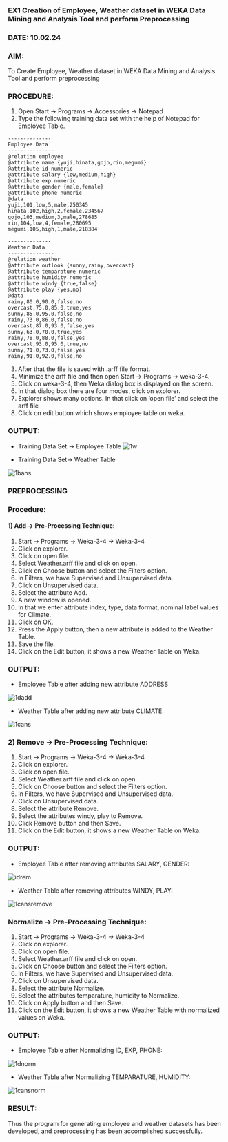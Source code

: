 ### EX1 Creation of Employee, Weather dataset in WEKA Data Mining and Analysis Tool and perform Preprocessing
### DATE: 10.02.24
### AIM: 
  To Create Employee, Weather dataset in WEKA Data Mining and Analysis Tool and perform preprocessing
### PROCEDURE: 
1) Open Start -> Programs -> Accessories -> Notepad
2) Type the following training data set with the help of Notepad for Employee Table.

```
--------------
Employee Data
---------------
@relation employee 
@attribute name {yuji,hinata,gojo,rin,megumi} 
@attribute id numeric
@attribute salary {low,medium,high} 
@attribute exp numeric
@attribute gender {male,female} 
@attribute phone numeric
@data 
yuji,101,low,5,male,250345 
hinata,102,high,2,female,234567
gojo,103,medium,3,male,278685
rin,104,low,4,female,280695
megumi,105,high,1,male,218384

--------------
Weather Data
---------------
@relation weather
@attribute outlook {sunny,rainy,overcast} 
@attribute temparature numeric 
@attribute humidity numeric
@attribute windy {true,false} 
@attribute play {yes,no}
@data 
rainy,80.0,90.0,false,no 
overcast,75.0,85.0,true,yes
sunny,85.0,95.0,false,no
rainy,73.0,86.0,false,no 
overcast,87.0,93.0,false,yes 
sunny,63.0,70.0,true,yes 
rainy,78.0,88.0,false,yes 
overcast,93.0,95.0,true,no
sunny,71.0,73.0,false,yes 
rainy,91.0,92.0,false,no

```
3) After that the file is saved with .arff file format.
4) Minimize the arff file and then open Start -> Programs -> weka-3-4.
5) Click on weka-3-4, then Weka dialog box is displayed on the screen.
6) In that dialog box there are four modes, click on explorer.
7) Explorer shows many options. In that click on ‘open file’ and select the arff file
8) Click on edit button which shows employee table on weka.

### OUTPUT:

* Training Data Set -> Employee Table
![1w](https://github.com/Lakshmipriya-P-AI/WDM_EXP1/assets/93427923/36a6b9fd-2a1c-47f1-9be5-de254ab3464c)

* Training Data Set-> Weather Table

![1bans](https://github.com/Lakshmipriya-P-AI/WDM_EXP1/assets/93427923/77233a56-328c-46a8-8315-321f2c228035)

### PREPROCESSING
### Procedure:
#### 1) Add -> Pre-Processing Technique:
1) Start -> Programs -> Weka-3-4 -> Weka-3-4
2) Click on explorer.
3) Click on open file.
4) Select Weather.arff file and click on open.
5) Click on Choose button and select the Filters option.
6) In Filters, we have Supervised and Unsupervised data.
7) Click on Unsupervised data.
8) Select the attribute Add.
9) A new window is opened.
10) In that we enter attribute index, type, data format, nominal label values for Climate.
11) Click on OK.
12) Press the Apply button, then a new attribute is added to the Weather Table.
13) Save the file.
14) Click on the Edit button, it shows a new Weather Table on Weka.

### OUTPUT:
* Employee Table after adding new attribute ADDRESS

![1dadd](https://github.com/Lakshmipriya-P-AI/WDM_EXP1/assets/93427923/44a05854-ace9-4d13-befd-ab36a8ff47a6)

* Weather Table after adding new attribute CLIMATE:

![1cans](https://github.com/Lakshmipriya-P-AI/WDM_EXP1/assets/93427923/5cb982d1-2e6f-4bed-8e1b-553099666eda)

### 2) Remove -> Pre-Processing Technique:

1) Start -> Programs -> Weka-3-4 -> Weka-3-4
2) Click on explorer.
3) Click on open file.
4) Select Weather.arff file and click on open.
5) Click on Choose button and select the Filters option.
6) In Filters, we have Supervised and Unsupervised data.
7) Click on Unsupervised data.
8) Select the attribute Remove.
9) Select the attributes windy, play to Remove.
10) Click Remove button and then Save.
11) Click on the Edit button, it shows a new Weather Table on Weka.

### OUTPUT:
* Employee Table after removing attributes SALARY, GENDER:

![idrem](https://github.com/Lakshmipriya-P-AI/WDM_EXP1/assets/93427923/19a03555-080c-4fd0-8853-55aca05e7fe2)

* Weather Table after removing attributes WINDY, PLAY:

![1cansremove](https://github.com/Lakshmipriya-P-AI/WDM_EXP1/assets/93427923/e41d7202-15eb-4ad2-9cfb-bb691a956bb8)

### Normalize -> Pre-Processing Technique:

1) Start -> Programs -> Weka-3-4 -> Weka-3-4
2) Click on explorer.
3) Click on open file.
4) Select Weather.arff file and click on open.
5) Click on Choose button and select the Filters option.
6) In Filters, we have Supervised and Unsupervised data.
7) Click on Unsupervised data.
8) Select the attribute Normalize.
9) Select the attributes temparature, humidity to Normalize.
10) Click on Apply button and then Save.
11) Click on the Edit button, it shows a new Weather Table with normalized values on Weka.

### OUTPUT:

* Employee Table after Normalizing ID, EXP, PHONE:

![1dnorm](https://github.com/Lakshmipriya-P-AI/WDM_EXP1/assets/93427923/48a8fa21-451f-49dc-b21d-36e35e9f32a1)

* Weather Table after Normalizing TEMPARATURE, HUMIDITY:

![1cansnorm](https://github.com/Lakshmipriya-P-AI/WDM_EXP1/assets/93427923/97c1c104-aec2-4d9d-a5ab-3709e22a0e72)

### RESULT: 
  Thus the program for generating employee and weather datasets has been developed, and preprocessing has been accomplished successfully.
